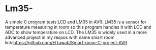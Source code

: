 # Lm35-
A simple C program tests LCD and LM35 in AVR.
LM35 is a sensor for temperature measuring in room so this program handles it with LCD and ADC to show temperature on LCD.
The LM35 is widely used in a more advanced project in my respos with name smart room link:https://github.com/ElTawab/Smart-room-C-project-AVR.
